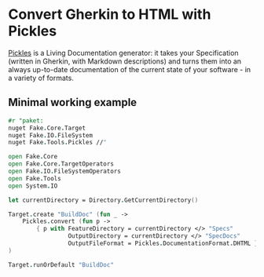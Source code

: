 # Convert Gherkin to HTML with Pickles

[Pickles] is a Living Documentation generator: it takes your Specification (written in Gherkin, with Markdown descriptions) and turns them into an always up-to-date documentation of the current state of your software - in a variety of formats.

## Minimal working example

```fsharp
#r "paket:
nuget Fake.Core.Target
nuget Fake.IO.FileSystem
nuget Fake.Tools.Pickles //"

open Fake.Core
open Fake.Core.TargetOperators
open Fake.IO.FileSystemOperators
open Fake.Tools
open System.IO

let currentDirectory = Directory.GetCurrentDirectory()

Target.create "BuildDoc" (fun _ ->
    Pickles.convert (fun p ->
        { p with FeatureDirectory = currentDirectory </> "Specs"
                 OutputDirectory = currentDirectory </> "SpecDocs"
                 OutputFileFormat = Pickles.DocumentationFormat.DHTML })
)

Target.runOrDefault "BuildDoc"
```

[Pickles]: http://www.picklesdoc.com/